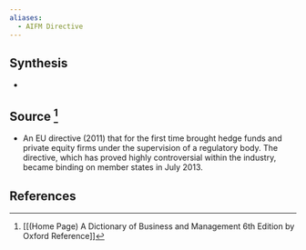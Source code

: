 ```yaml
---
aliases:
  - AIFM Directive
---
```

## Synthesis
- 
## Source [^1]
- An EU directive (2011) that for the first time brought hedge funds and private equity firms under the supervision of a regulatory body. The directive, which has proved highly controversial within the industry, became binding on member states in July 2013.
## References

[^1]: [[(Home Page) A Dictionary of Business and Management 6th Edition by Oxford Reference]]